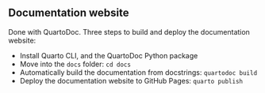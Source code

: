 ## Documentation website

Done with QuartoDoc. Three steps to build and deploy the documentation website:
- Install Quarto CLI, and the QuartoDoc Python package 
- Move into the `docs` folder: `cd docs`
- Automatically build the documentation from docstrings: `quartodoc build`
- Deploy the documentation website to GitHub Pages: `quarto publish`
